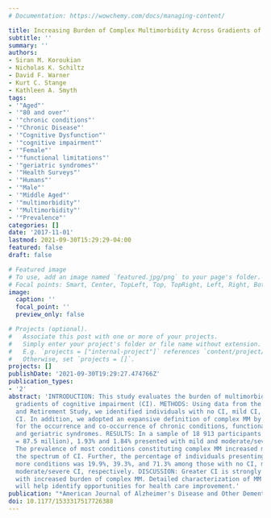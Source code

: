 ```yaml
---
# Documentation: https://wowchemy.com/docs/managing-content/

title: Increasing Burden of Complex Multimorbidity Across Gradients of Cognitive Impairment
subtitle: ''
summary: ''
authors:
- Siran M. Koroukian
- Nicholas K. Schiltz
- David F. Warner
- Kurt C. Stange
- Kathleen A. Smyth
tags:
- '"Aged"'
- '"80 and over"'
- '"chronic conditions"'
- '"Chronic Disease"'
- '"Cognitive Dysfunction"'
- '"cognitive impairment"'
- '"Female"'
- '"functional limitations"'
- '"geriatric syndromes"'
- '"Health Surveys"'
- '"Humans"'
- '"Male"'
- '"Middle Aged"'
- '"multimorbidity"'
- '"Multimorbidity"'
- '"Prevalence"'
categories: []
date: '2017-11-01'
lastmod: 2021-09-30T15:29:29-04:00
featured: false
draft: false

# Featured image
# To use, add an image named `featured.jpg/png` to your page's folder.
# Focal points: Smart, Center, TopLeft, Top, TopRight, Left, Right, BottomLeft, Bottom, BottomRight.
image:
  caption: ''
  focal_point: ''
  preview_only: false

# Projects (optional).
#   Associate this post with one or more of your projects.
#   Simply enter your project's folder or file name without extension.
#   E.g. `projects = ["internal-project"]` references `content/project/deep-learning/index.md`.
#   Otherwise, set `projects = []`.
projects: []
publishDate: '2021-09-30T19:29:27.474766Z'
publication_types:
- '2'
abstract: 'INTRODUCTION: This study evaluates the burden of multimorbidity (MM) across
  gradients of cognitive impairment (CI). METHODS: Using data from the 2010 Health
  and Retirement Study, we identified individuals with no CI, mild CI, and moderate/severe
  CI. In addition, we adopted an expansive definition of complex MM by accounting
  for the occurrence and co-occurrence of chronic conditions, functional limitations,
  and geriatric syndromes. RESULTS: In a sample of 18 913 participants (weighted n
  = 87.5 million), 1.93% and 1.84% presented with mild and moderate/severe CI, respectively.
  The prevalence of most conditions constituting complex MM increased markedly across
  the spectrum of CI. Further, the percentage of individuals presenting with 10 or
  more conditions was 19.9%, 39.3%, and 71.3% among those with no CI, mild CI, and
  moderate/severe CI, respectively. DISCUSSION: Greater CI is strongly associated
  with increased burden of complex MM. Detailed characterization of MM across CI gradients
  will help identify opportunities for health care improvement.'
publication: "*American Journal of Alzheimer's Disease and Other Dementias*"
doi: 10.1177/1533317517726388
---
```


